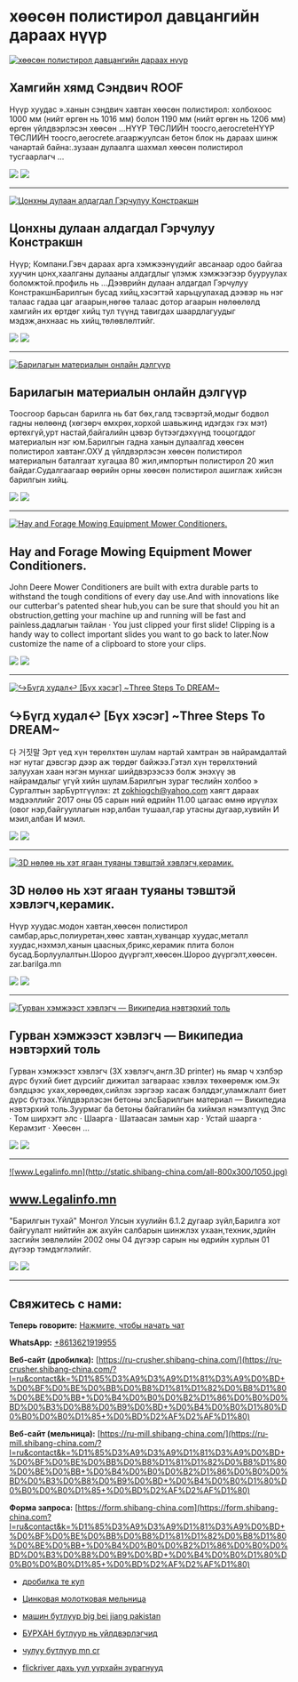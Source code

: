 # хөөсөн полистирол давцангийн дараах нүүр

<a href="https://swt.shibang-china.com/?l=ru&img&k=%D1%85%D3%A9%D3%A9%D1%81%D3%A9%D0%BD+%D0%BF%D0%BE%D0%BB%D0%B8%D1%81%D1%82%D0%B8%D1%80%D0%BE%D0%BB+%D0%B4%D0%B0%D0%B2%D1%86%D0%B0%D0%BD%D0%B3%D0%B8%D0%B9%D0%BD+%D0%B4%D0%B0%D1%80%D0%B0%D0%B0%D1%85+%D0%BD%D2%AF%D2%AF%D1%80" target="_blank">![хөөсөн полистирол давцангийн дараах нүүр](http://static.shibang-china.com/all-800x300/577.jpg)</a>

## Хамгийн хямд Сэндвич ROOF
Нүүр хуудас &#187;.ханын сэндвич хавтан хөөсөн полистирол: холбохоос 1000 мм (нийт өргөн нь 1016 мм) болон 1190 мм (нийт өргөн нь 1206 мм) өргөн үйлдвэрлэсэн хөөсөн …НҮҮР ТӨСЛИЙН тоосго,aerocreteНҮҮР ТӨСЛИЙН тоосго,aerocrete.агааржуулсан бетон блок нь дараах шинж чанартай байна:.зузаан дулаалга шахмал хөөсөн полистирол тусгаарлагч …


<a href="https://whatsapp.shibangsoft.com/WhatsApp.php" target="_blank" title="WhatsApp">![](http://static.shibang-china.com/icon/whatsapp.png)</a> <a href="https://swt.shibang-china.com/?l=ru&icon&k=%D1%85%D3%A9%D3%A9%D1%81%D3%A9%D0%BD+%D0%BF%D0%BE%D0%BB%D0%B8%D1%81%D1%82%D0%B8%D1%80%D0%BE%D0%BB+%D0%B4%D0%B0%D0%B2%D1%86%D0%B0%D0%BD%D0%B3%D0%B8%D0%B9%D0%BD+%D0%B4%D0%B0%D1%80%D0%B0%D0%B0%D1%85+%D0%BD%D2%AF%D2%AF%D1%80" target="_blank">![](http://static.shibang-china.com/icon/chat-ru.png)</a>

---

<a href="https://swt.shibang-china.com/?l=ru&img&k=%D1%85%D3%A9%D3%A9%D1%81%D3%A9%D0%BD+%D0%BF%D0%BE%D0%BB%D0%B8%D1%81%D1%82%D0%B8%D1%80%D0%BE%D0%BB+%D0%B4%D0%B0%D0%B2%D1%86%D0%B0%D0%BD%D0%B3%D0%B8%D0%B9%D0%BD+%D0%B4%D0%B0%D1%80%D0%B0%D0%B0%D1%85+%D0%BD%D2%AF%D2%AF%D1%80" target="_blank">![Цонхны дулаан алдагдал Гэрчулуу Констракшн](http://static.shibang-china.com/all-800x300/577.jpg)</a>

## Цонхны дулаан алдагдал Гэрчулуу Констракшн
Нүүр; Компани.Гэвч дараах арга хэмжээнүүдийг авсанаар одоо байгаа хуучин цонх,хаалганы дулааны алдагдлыг үлэмж хэмжээгээр бууруулах боломжтой.профиль нь …Дээврийн дулаан алдагдал Гэрчулуу КонстракшнБарилгын бусад хийц,хэсэгтэй харьцуулахад дээвэр нь нэг талаас гадаа цаг агаарын,нөгөө талаас дотор агаарын нөлөөлөлд хамгийн их өртдөг хийц тул түүнд тавигдах шаардлагуудыг мэдэж,анхнаас нь хийц,төлөвлөлтийг.


<a href="https://whatsapp.shibangsoft.com/WhatsApp.php" target="_blank" title="WhatsApp">![](http://static.shibang-china.com/icon/whatsapp.png)</a> <a href="https://swt.shibang-china.com/?l=ru&icon&k=%D1%85%D3%A9%D3%A9%D1%81%D3%A9%D0%BD+%D0%BF%D0%BE%D0%BB%D0%B8%D1%81%D1%82%D0%B8%D1%80%D0%BE%D0%BB+%D0%B4%D0%B0%D0%B2%D1%86%D0%B0%D0%BD%D0%B3%D0%B8%D0%B9%D0%BD+%D0%B4%D0%B0%D1%80%D0%B0%D0%B0%D1%85+%D0%BD%D2%AF%D2%AF%D1%80" target="_blank">![](http://static.shibang-china.com/icon/chat-ru.png)</a>

---

<a href="https://swt.shibang-china.com/?l=ru&img&k=%D1%85%D3%A9%D3%A9%D1%81%D3%A9%D0%BD+%D0%BF%D0%BE%D0%BB%D0%B8%D1%81%D1%82%D0%B8%D1%80%D0%BE%D0%BB+%D0%B4%D0%B0%D0%B2%D1%86%D0%B0%D0%BD%D0%B3%D0%B8%D0%B9%D0%BD+%D0%B4%D0%B0%D1%80%D0%B0%D0%B0%D1%85+%D0%BD%D2%AF%D2%AF%D1%80" target="_blank">![Барилагын материалын онлайн дэлгүүр](http://static.shibang-china.com/all-800x300/110.jpg)</a>

## Барилагын материалын онлайн дэлгүүр
Тоосгоор барьсан барилга нь бат бөх,галд тэсвэртэй,модыг бодвол гадны нөлөөнд (хөгзөрч өмхрөх,хорхой шавьжинд идэгдэх гэх мэт) өртөхгүй,урт настай,байгалийн цэвэр бүтээгдэхүүнд тооцогддог материалын нэг юм.Барилгын гадна ханын дулаалгад хөөсөн полистирол хавтанг.ОХУ д үйлдвэрлэсэн хөөсөн полистирол материалын баталгаат хугацаа 80 жил,импортын полистирол 20 жил байдаг.Судалгаагаар өөрийн орны хөөсөн полистирол ашиглаж хийсэн барилгын хийц.


<a href="https://whatsapp.shibangsoft.com/WhatsApp.php" target="_blank" title="WhatsApp">![](http://static.shibang-china.com/icon/whatsapp.png)</a> <a href="https://swt.shibang-china.com/?l=ru&icon&k=%D1%85%D3%A9%D3%A9%D1%81%D3%A9%D0%BD+%D0%BF%D0%BE%D0%BB%D0%B8%D1%81%D1%82%D0%B8%D1%80%D0%BE%D0%BB+%D0%B4%D0%B0%D0%B2%D1%86%D0%B0%D0%BD%D0%B3%D0%B8%D0%B9%D0%BD+%D0%B4%D0%B0%D1%80%D0%B0%D0%B0%D1%85+%D0%BD%D2%AF%D2%AF%D1%80" target="_blank">![](http://static.shibang-china.com/icon/chat-ru.png)</a>

---

<a href="https://swt.shibang-china.com/?l=ru&img&k=%D1%85%D3%A9%D3%A9%D1%81%D3%A9%D0%BD+%D0%BF%D0%BE%D0%BB%D0%B8%D1%81%D1%82%D0%B8%D1%80%D0%BE%D0%BB+%D0%B4%D0%B0%D0%B2%D1%86%D0%B0%D0%BD%D0%B3%D0%B8%D0%B9%D0%BD+%D0%B4%D0%B0%D1%80%D0%B0%D0%B0%D1%85+%D0%BD%D2%AF%D2%AF%D1%80" target="_blank">![Hay and Forage Mowing Equipment Mower Conditioners.](http://static.shibang-china.com/all-800x300/181.jpg)</a>

## Hay and Forage Mowing Equipment Mower Conditioners.
John Deere Mower Conditioners are built with extra durable parts to withstand the tough conditions of every day use.And with innovations like our cutterbar's patented shear hub,you can be sure that should you hit an obstruction,getting your machine up and running will be fast and painless.дадлагын тайлан&nbsp;&#0183;&#32;You just clipped your first slide! Clipping is a handy way to collect important slides you want to go back to later.Now customize the name of a clipboard to store your clips.


<a href="https://whatsapp.shibangsoft.com/WhatsApp.php" target="_blank" title="WhatsApp">![](http://static.shibang-china.com/icon/whatsapp.png)</a> <a href="https://swt.shibang-china.com/?l=ru&icon&k=%D1%85%D3%A9%D3%A9%D1%81%D3%A9%D0%BD+%D0%BF%D0%BE%D0%BB%D0%B8%D1%81%D1%82%D0%B8%D1%80%D0%BE%D0%BB+%D0%B4%D0%B0%D0%B2%D1%86%D0%B0%D0%BD%D0%B3%D0%B8%D0%B9%D0%BD+%D0%B4%D0%B0%D1%80%D0%B0%D0%B0%D1%85+%D0%BD%D2%AF%D2%AF%D1%80" target="_blank">![](http://static.shibang-china.com/icon/chat-ru.png)</a>

---

<a href="https://swt.shibang-china.com/?l=ru&img&k=%D1%85%D3%A9%D3%A9%D1%81%D3%A9%D0%BD+%D0%BF%D0%BE%D0%BB%D0%B8%D1%81%D1%82%D0%B8%D1%80%D0%BE%D0%BB+%D0%B4%D0%B0%D0%B2%D1%86%D0%B0%D0%BD%D0%B3%D0%B8%D0%B9%D0%BD+%D0%B4%D0%B0%D1%80%D0%B0%D0%B0%D1%85+%D0%BD%D2%AF%D2%AF%D1%80" target="_blank">![↪Бүгд худал↩ [Бүх хэсэг] ~Three Steps To DREAM~](http://static.shibang-china.com/all-800x300/338.jpg)</a>

## ↪Бүгд худал↩ [Бүх хэсэг] ~Three Steps To DREAM~
다 거짓말 Эрт үед хүн төрөлхтөн шулам нартай хамтран эв найрамдалтай нэг нутаг дэвсгэр дээр аж төрдөг байжээ.Гэтэл хүн төрөлхтөний залуухан хаан нэгэн мунхаг шийдвэрээсээ болж энэхүү эв найрамдалыг үгүй хийн шулам.Барилгын зураг төслийн холбоо &#187; Сургалтын зарБүртгүүлэх: zt zokhiogch@yahoo.com хаягт дараах мэдээллийг 2017 оны 05 сарын ний өдрийн 11.00 цагаас өмнө ирүүлэх (овог нэр,байгууллагын нэр,албан тушаал,гар утасны дугаар,хувийн И мэил,албан И мэил.


<a href="https://whatsapp.shibangsoft.com/WhatsApp.php" target="_blank" title="WhatsApp">![](http://static.shibang-china.com/icon/whatsapp.png)</a> <a href="https://swt.shibang-china.com/?l=ru&icon&k=%D1%85%D3%A9%D3%A9%D1%81%D3%A9%D0%BD+%D0%BF%D0%BE%D0%BB%D0%B8%D1%81%D1%82%D0%B8%D1%80%D0%BE%D0%BB+%D0%B4%D0%B0%D0%B2%D1%86%D0%B0%D0%BD%D0%B3%D0%B8%D0%B9%D0%BD+%D0%B4%D0%B0%D1%80%D0%B0%D0%B0%D1%85+%D0%BD%D2%AF%D2%AF%D1%80" target="_blank">![](http://static.shibang-china.com/icon/chat-ru.png)</a>

---

<a href="https://swt.shibang-china.com/?l=ru&img&k=%D1%85%D3%A9%D3%A9%D1%81%D3%A9%D0%BD+%D0%BF%D0%BE%D0%BB%D0%B8%D1%81%D1%82%D0%B8%D1%80%D0%BE%D0%BB+%D0%B4%D0%B0%D0%B2%D1%86%D0%B0%D0%BD%D0%B3%D0%B8%D0%B9%D0%BD+%D0%B4%D0%B0%D1%80%D0%B0%D0%B0%D1%85+%D0%BD%D2%AF%D2%AF%D1%80" target="_blank">![3D нөлөө нь хэт ягаан туяаны тэвштэй хэвлэгч,керамик.](http://static.shibang-china.com/all-800x300/1184.jpg)</a>

## 3D нөлөө нь хэт ягаан туяаны тэвштэй хэвлэгч,керамик.
Нүүр хуудас.модон хавтан,хөөсөн полистирол самбар,арьс,полиуретан,хөөс хавтан,хуванцар хуудас,металл хуудас,нэхмэл,ханын цаасных,брикс,керамик плита болон бусад.Борлуулалтын.Шороо дүүргэлт,хөөсөн.Шороо дүүргэлт,хөөсөн. zar.barilga.mn


<a href="https://whatsapp.shibangsoft.com/WhatsApp.php" target="_blank" title="WhatsApp">![](http://static.shibang-china.com/icon/whatsapp.png)</a> <a href="https://swt.shibang-china.com/?l=ru&icon&k=%D1%85%D3%A9%D3%A9%D1%81%D3%A9%D0%BD+%D0%BF%D0%BE%D0%BB%D0%B8%D1%81%D1%82%D0%B8%D1%80%D0%BE%D0%BB+%D0%B4%D0%B0%D0%B2%D1%86%D0%B0%D0%BD%D0%B3%D0%B8%D0%B9%D0%BD+%D0%B4%D0%B0%D1%80%D0%B0%D0%B0%D1%85+%D0%BD%D2%AF%D2%AF%D1%80" target="_blank">![](http://static.shibang-china.com/icon/chat-ru.png)</a>

---

<a href="https://swt.shibang-china.com/?l=ru&img&k=%D1%85%D3%A9%D3%A9%D1%81%D3%A9%D0%BD+%D0%BF%D0%BE%D0%BB%D0%B8%D1%81%D1%82%D0%B8%D1%80%D0%BE%D0%BB+%D0%B4%D0%B0%D0%B2%D1%86%D0%B0%D0%BD%D0%B3%D0%B8%D0%B9%D0%BD+%D0%B4%D0%B0%D1%80%D0%B0%D0%B0%D1%85+%D0%BD%D2%AF%D2%AF%D1%80" target="_blank">![Гурван хэмжээст хэвлэгч — Википедиа нэвтэрхий толь](http://static.shibang-china.com/all-800x300/397.jpg)</a>

## Гурван хэмжээст хэвлэгч — Википедиа нэвтэрхий толь
Гурван хэмжээст хэвлэгч (3Х хэвлэгч,англ.3D printer) нь ямар ч хэлбэр дүрс бүхий биет дүрсийг дижитал загвараас хэвлэх төхөөрөмж юм.Эх бэлдцээс ухах,хөрөөдөх,сийлэх зэргээр хасаж бэлддэг,уламжлалт биет дүрс бүтээх.Үйлдвэрлэсэн бетоны элсБарилгын материал — Википедиа нэвтэрхий толь.Зуурмаг ба бетоны байгалийн ба хиймэл нэмэлтүүд Элс &#183; Том ширхэгт элс &#183; Шаарга &#183; Шатаасан замын хар &#183; Устай шаарга &#183; Керамзит &#183; Хөөсөн …


<a href="https://whatsapp.shibangsoft.com/WhatsApp.php" target="_blank" title="WhatsApp">![](http://static.shibang-china.com/icon/whatsapp.png)</a> <a href="https://swt.shibang-china.com/?l=ru&icon&k=%D1%85%D3%A9%D3%A9%D1%81%D3%A9%D0%BD+%D0%BF%D0%BE%D0%BB%D0%B8%D1%81%D1%82%D0%B8%D1%80%D0%BE%D0%BB+%D0%B4%D0%B0%D0%B2%D1%86%D0%B0%D0%BD%D0%B3%D0%B8%D0%B9%D0%BD+%D0%B4%D0%B0%D1%80%D0%B0%D0%B0%D1%85+%D0%BD%D2%AF%D2%AF%D1%80" target="_blank">![](http://static.shibang-china.com/icon/chat-ru.png)</a>

---

<a href="https://swt.shibang-china.com/?l=ru&img&k=%D1%85%D3%A9%D3%A9%D1%81%D3%A9%D0%BD+%D0%BF%D0%BE%D0%BB%D0%B8%D1%81%D1%82%D0%B8%D1%80%D0%BE%D0%BB+%D0%B4%D0%B0%D0%B2%D1%86%D0%B0%D0%BD%D0%B3%D0%B8%D0%B9%D0%BD+%D0%B4%D0%B0%D1%80%D0%B0%D0%B0%D1%85+%D0%BD%D2%AF%D2%AF%D1%80" target="_blank">![www.Legalinfo.mn](http://static.shibang-china.com/all-800x300/1050.jpg)</a>

## www.Legalinfo.mn
&quot;Барилгын тухай&quot; Монгол Улсын хуулийн 6.1.2 дугаар зүйл,Барилга хот байгуулалт нийтийн аж ахуйн салбарын шинжлэх ухаан,техник,эдийн засгийн зөвлөлийн 2002 оны 04 дүгээр сарын ны өдрийн хурлын 01 дүгээр тэмдэглэлийг.

<a href="https://whatsapp.shibangsoft.com/WhatsApp.php" target="_blank" title="WhatsApp">![](http://static.shibang-china.com/icon/whatsapp.png)</a> <a href="https://swt.shibang-china.com/?l=ru&icon&k=%D1%85%D3%A9%D3%A9%D1%81%D3%A9%D0%BD+%D0%BF%D0%BE%D0%BB%D0%B8%D1%81%D1%82%D0%B8%D1%80%D0%BE%D0%BB+%D0%B4%D0%B0%D0%B2%D1%86%D0%B0%D0%BD%D0%B3%D0%B8%D0%B9%D0%BD+%D0%B4%D0%B0%D1%80%D0%B0%D0%B0%D1%85+%D0%BD%D2%AF%D2%AF%D1%80" target="_blank">![](http://static.shibang-china.com/icon/chat-ru.png)</a>

---
## Свяжитесь с нами:

**Теперь говорите:** [Нажмите, чтобы начать чат](https://swt.shibang-china.com?l=ru&contact&k=%D1%85%D3%A9%D3%A9%D1%81%D3%A9%D0%BD+%D0%BF%D0%BE%D0%BB%D0%B8%D1%81%D1%82%D0%B8%D1%80%D0%BE%D0%BB+%D0%B4%D0%B0%D0%B2%D1%86%D0%B0%D0%BD%D0%B3%D0%B8%D0%B9%D0%BD+%D0%B4%D0%B0%D1%80%D0%B0%D0%B0%D1%85+%D0%BD%D2%AF%D2%AF%D1%80)

**WhatsApp:**  [+8613621919955](https://whatsapp.shibangsoft.com/WhatsApp.php)

**Веб-сайт (дробилка):** [https://ru-crusher.shibang-china.com/](https://ru-crusher.shibang-china.com/?l=ru&contact&k=%D1%85%D3%A9%D3%A9%D1%81%D3%A9%D0%BD+%D0%BF%D0%BE%D0%BB%D0%B8%D1%81%D1%82%D0%B8%D1%80%D0%BE%D0%BB+%D0%B4%D0%B0%D0%B2%D1%86%D0%B0%D0%BD%D0%B3%D0%B8%D0%B9%D0%BD+%D0%B4%D0%B0%D1%80%D0%B0%D0%B0%D1%85+%D0%BD%D2%AF%D2%AF%D1%80)

**Веб-сайт (мельница):** [https://ru-mill.shibang-china.com/](https://ru-mill.shibang-china.com/?l=ru&contact&k=%D1%85%D3%A9%D3%A9%D1%81%D3%A9%D0%BD+%D0%BF%D0%BE%D0%BB%D0%B8%D1%81%D1%82%D0%B8%D1%80%D0%BE%D0%BB+%D0%B4%D0%B0%D0%B2%D1%86%D0%B0%D0%BD%D0%B3%D0%B8%D0%B9%D0%BD+%D0%B4%D0%B0%D1%80%D0%B0%D0%B0%D1%85+%D0%BD%D2%AF%D2%AF%D1%80)

**Форма запроса:** [https://form.shibang-china.com](https://form.shibang-china.com?l=ru&contact&k=%D1%85%D3%A9%D3%A9%D1%81%D3%A9%D0%BD+%D0%BF%D0%BE%D0%BB%D0%B8%D1%81%D1%82%D0%B8%D1%80%D0%BE%D0%BB+%D0%B4%D0%B0%D0%B2%D1%86%D0%B0%D0%BD%D0%B3%D0%B8%D0%B9%D0%BD+%D0%B4%D0%B0%D1%80%D0%B0%D0%B0%D1%85+%D0%BD%D2%AF%D2%AF%D1%80)

* [дробилка те куп](../126/%D0%B4%D1%80%D0%BE%D0%B1%D0%B8%D0%BB%D0%BA%D0%B0%20%D1%82%D0%B5%20%D0%BA%D1%83%D0%BF.md)

* [Цинковая молотковая мельница](../126/%D0%A6%D0%B8%D0%BD%D0%BA%D0%BE%D0%B2%D0%B0%D1%8F%20%D0%BC%D0%BE%D0%BB%D0%BE%D1%82%D0%BA%D0%BE%D0%B2%D0%B0%D1%8F%20%D0%BC%D0%B5%D0%BB%D1%8C%D0%BD%D0%B8%D1%86%D0%B0.md)

* [машин бутлуур bjg bei jiang pakistan](../126/%D0%BC%D0%B0%D1%88%D0%B8%D0%BD%20%D0%B1%D1%83%D1%82%D0%BB%D1%83%D1%83%D1%80%20bjg%20bei%20jiang%20pakistan.md)

* [БУРХАН бутлуур нь үйлдвэрлэгчид](../126/%D0%91%D0%A3%D0%A0%D0%A5%D0%90%D0%9D%20%D0%B1%D1%83%D1%82%D0%BB%D1%83%D1%83%D1%80%20%D0%BD%D1%8C%20%D2%AF%D0%B9%D0%BB%D0%B4%D0%B2%D1%8D%D1%80%D0%BB%D1%8D%D0%B3%D1%87%D0%B8%D0%B4.md)

* [чулуу бутлуур mn cr](../129/%D1%87%D1%83%D0%BB%D1%83%D1%83%20%D0%B1%D1%83%D1%82%D0%BB%D1%83%D1%83%D1%80%20mn%20cr.md)

* [flickriver дахь уул уурхайн зурагнууд](../130/flickriver%20%D0%B4%D0%B0%D1%85%D1%8C%20%D1%83%D1%83%D0%BB%20%D1%83%D1%83%D1%80%D1%85%D0%B0%D0%B9%D0%BD%20%D0%B7%D1%83%D1%80%D0%B0%D0%B3%D0%BD%D1%83%D1%83%D0%B4.md)